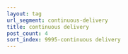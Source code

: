 ```yaml
---
layout: tag
url_segment: continuous-delivery
title: continuous delivery
post_count: 4
sort_index: 9995-continuous delivery
---
```

